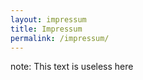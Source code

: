 ```yaml
---
layout: impressum
title: Impressum
permalink: /impressum/
---
```


note: This text is useless here 
